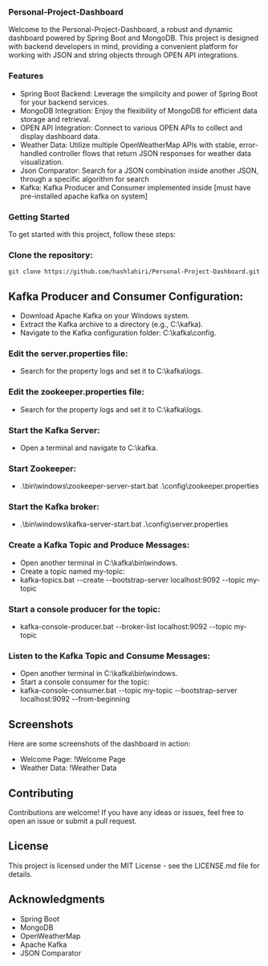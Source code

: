 ### Personal-Project-Dashboard
Welcome to the Personal-Project-Dashboard, a robust and dynamic dashboard powered by Spring Boot and MongoDB. This project is designed with backend developers in mind, providing a convenient platform for working with JSON and string objects through OPEN API integrations.

### Features
* Spring Boot Backend: Leverage the simplicity and power of Spring Boot for your backend services.
* MongoDB Integration: Enjoy the flexibility of MongoDB for efficient data storage and retrieval.
* OPEN API Integration: Connect to various OPEN APIs to collect and display dashboard data.
* Weather Data: Utilize multiple OpenWeatherMap APIs with stable, error-handled controller flows that return JSON responses for weather data visualization.
* Json Comparator: Search for a JSON combination inside another JSON, through a specific algorithm for search
* Kafka: Kafka Producer and Consumer implemented inside [must have pre-installed apache kafka on system]


### Getting Started
To get started with this project, follow these steps:

### Clone the repository:
```
git clone https://github.com/hashlahiri/Personal-Project-Dashboard.git
```

## Kafka Producer and Consumer Configuration:
* Download Apache Kafka on your Windows system.
* Extract the Kafka archive to a directory (e.g., C:\kafka).
* Navigate to the Kafka configuration folder: C:\kafka\config.

### Edit the server.properties file:
* Search for the property logs and set it to C:\kafka\logs.

### Edit the zookeeper.properties file:
* Search for the property logs and set it to C:\kafka\logs.

### Start the Kafka Server:
* Open a terminal and navigate to C:\kafka.

### Start Zookeeper:
* .\bin\windows\zookeeper-server-start.bat .\config\zookeeper.properties

### Start the Kafka broker:
* .\bin\windows\kafka-server-start.bat .\config\server.properties

### Create a Kafka Topic and Produce Messages:
* Open another terminal in C:\kafka\bin\windows.
* Create a topic named my-topic:
* kafka-topics.bat --create --bootstrap-server localhost:9092 --topic my-topic

### Start a console producer for the topic:
* kafka-console-producer.bat --broker-list localhost:9092 --topic my-topic

### Listen to the Kafka Topic and Consume Messages:
* Open another terminal in C:\kafka\bin\windows.
* Start a console consumer for the topic:
* kafka-console-consumer.bat --topic my-topic --bootstrap-server localhost:9092 --from-beginning

## Screenshots
Here are some screenshots of the dashboard in action:

* Welcome Page: !Welcome Page
* Weather Data: !Weather Data

## Contributing
Contributions are welcome! If you have any ideas or issues, feel free to open an issue or submit a pull request.

## License
This project is licensed under the MIT License - see the LICENSE.md file for details.

## Acknowledgments
* Spring Boot
* MongoDB
* OpenWeatherMap
* Apache Kafka
* JSON Comparator
